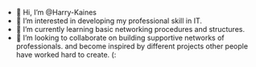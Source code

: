 - 👋 Hi, I’m @Harry-Kaines 
- 👀 I’m interested in developing my professional skill in IT. 
- 🌱 I’m currently learning basic networking procedures and structures.
- 💞️ I’m looking to collaborate on building supportive networks of professionals.
      and become inspired by different projects other people have worked hard to 
      create. (:


<!---
Harry-Kaines/Harry-Kaines is a ✨ special ✨ repository because its `README.md` (this file) appears on your GitHub profile.
You can click the Preview link to take a look at your changes.
--->
